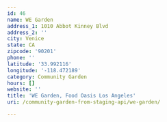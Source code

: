 ```yaml
---
id: 46
name: WE Garden
address_1: 1010 Abbot Kinney Blvd
address_2: ''
city: Venice
state: CA
zipcode: '90201'
phone: ''
latitude: '33.992116'
longitude: '-118.472189'
category: Community Garden
hours: []
website: ''
title: 'WE Garden, Food Oasis Los Angeles'
uri: /community-garden-from-staging-api/we-garden/

---
```

